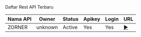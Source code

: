 
Daftar Rest API Terbaru

| Nama API | Owner  | Status | Apikey | Login | URL           |
|----------|--------|--------|--------|-------|---------------|
| ZORNER   | unknown| Active | Yes    | Yes   | [▶](https://zorner.men/) |
